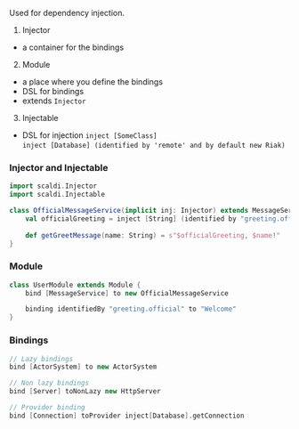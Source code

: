 Used for dependency injection.

1. Injector
* a container for the bindings  

2. Module
* a place where you define the bindings
* DSL for bindings
* extends `Injector`  

3. Injectable  
* DSL for injection
`inject [SomeClass]`  
`inject [Database] (identified by 'remote' and by default new Riak)`  

### Injector and Injectable  
```Scala
import scaldi.Injector
import scaldi.Injectable

class OfficialMessageService(implicit inj: Injector) extends MessageService with Injectable {
    val officialGreeting = inject [String] (identified by "greeting.official")
    
    def getGreetMessage(name: String) = s"$officialGreeting, $name!"
}
```

### Module  
```Scala
class UserModule extends Module {
    bind [MessageService] to new OfficialMessageService

    binding identifiedBy "greeting.official" to "Welcome" 
}
```  

### Bindings  
```Scala
// Lazy bindings
bind [ActorSystem] to new ActorSystem
```
```Scala
// Non lazy bindings
bind [Server] toNonLazy new HttpServer
```
```Scala
// Provider binding
bind [Connection] toProvider inject[Database].getConnection
```

